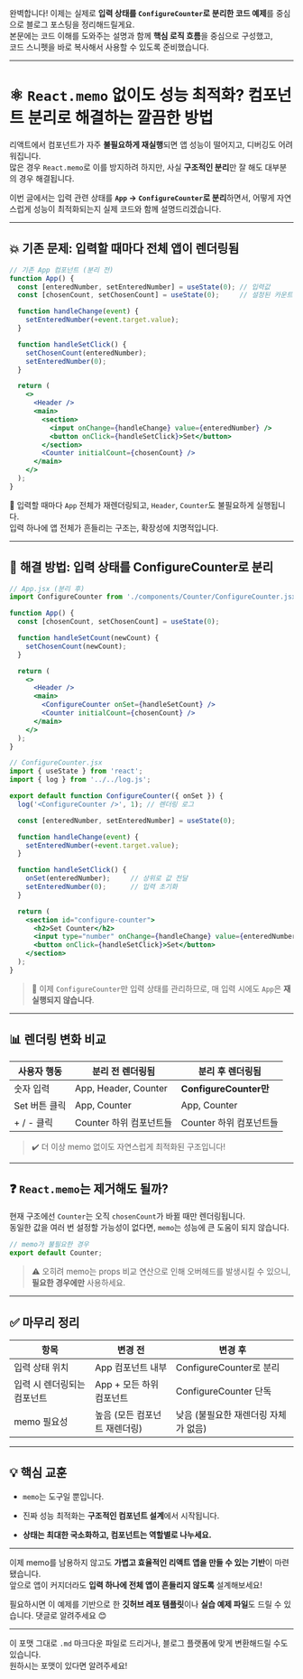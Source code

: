 완벽합니다! 이제는 실제로 **입력 상태를 `ConfigureCounter`로 분리한 코드 예제**를 중심으로 블로그 포스팅을 정리해드릴게요.  
본문에는 코드 이해를 도와주는 설명과 함께 **핵심 로직 흐름**을 중심으로 구성했고,  
코드 스니펫을 바로 복사해서 사용할 수 있도록 준비했습니다.

---

# ⚛️ `React.memo` 없이도 성능 최적화? 컴포넌트 분리로 해결하는 깔끔한 방법

리액트에서 컴포넌트가 자주 **불필요하게 재실행**되면 앱 성능이 떨어지고, 디버깅도 어려워집니다.  
많은 경우 `React.memo`로 이를 방지하려 하지만, 사실 **구조적인 분리**만 잘 해도 대부분의 경우 해결됩니다.

이번 글에서는 입력 관련 상태를 **`App` → `ConfigureCounter`로 분리**하면서, 어떻게 자연스럽게 성능이 최적화되는지 실제 코드와 함께 설명드리겠습니다.

---

## 💥 기존 문제: 입력할 때마다 전체 앱이 렌더링됨

```jsx
// 기존 App 컴포넌트 (분리 전)
function App() {
  const [enteredNumber, setEnteredNumber] = useState(0); // 입력값
  const [chosenCount, setChosenCount] = useState(0);     // 설정된 카운트

  function handleChange(event) {
    setEnteredNumber(+event.target.value);
  }

  function handleSetClick() {
    setChosenCount(enteredNumber);
    setEnteredNumber(0);
  }

  return (
    <>
      <Header />
      <main>
        <section>
          <input onChange={handleChange} value={enteredNumber} />
          <button onClick={handleSetClick}>Set</button>
        </section>
        <Counter initialCount={chosenCount} />
      </main>
    </>
  );
}
```

🛑 입력할 때마다 `App` 전체가 재렌더링되고, `Header`, `Counter`도 불필요하게 실행됩니다.  
입력 하나에 앱 전체가 흔들리는 구조는, 확장성에 치명적입니다.

---

## 🧩 해결 방법: 입력 상태를 ConfigureCounter로 분리

```jsx
// App.jsx (분리 후)
import ConfigureCounter from './components/Counter/ConfigureCounter.jsx';

function App() {
  const [chosenCount, setChosenCount] = useState(0);

  function handleSetCount(newCount) {
    setChosenCount(newCount);
  }

  return (
    <>
      <Header />
      <main>
        <ConfigureCounter onSet={handleSetCount} />
        <Counter initialCount={chosenCount} />
      </main>
    </>
  );
}
```

```jsx
// ConfigureCounter.jsx
import { useState } from 'react';
import { log } from '../../log.js';

export default function ConfigureCounter({ onSet }) {
  log('<ConfigureCounter />', 1); // 렌더링 로그

  const [enteredNumber, setEnteredNumber] = useState(0);

  function handleChange(event) {
    setEnteredNumber(+event.target.value);
  }

  function handleSetClick() {
    onSet(enteredNumber);     // 상위로 값 전달
    setEnteredNumber(0);      // 입력 초기화
  }

  return (
    <section id="configure-counter">
      <h2>Set Counter</h2>
      <input type="number" onChange={handleChange} value={enteredNumber} />
      <button onClick={handleSetClick}>Set</button>
    </section>
  );
}
```

> 🎯 이제 `ConfigureCounter`만 입력 상태를 관리하므로, 매 입력 시에도 `App`은 **재실행되지 않습니다**.

---

## 📊 렌더링 변화 비교

|사용자 행동|분리 전 렌더링됨|분리 후 렌더링됨|
|---|---|---|
|숫자 입력|App, Header, Counter|**ConfigureCounter만**|
|Set 버튼 클릭|App, Counter|App, Counter|
|+ / - 클릭|Counter 하위 컴포넌트들|Counter 하위 컴포넌트들|

> ✔️ 더 이상 memo 없이도 자연스럽게 최적화된 구조입니다!

---

## ❓ `React.memo`는 제거해도 될까?

현재 구조에선 `Counter`는 오직 `chosenCount`가 바뀔 때만 렌더링됩니다.  
동일한 값을 여러 번 설정할 가능성이 없다면, `memo`는 성능에 큰 도움이 되지 않습니다.

```jsx
// memo가 불필요한 경우
export default Counter;
```

> ⚠️ 오히려 memo는 props 비교 연산으로 인해 오버헤드를 발생시킬 수 있으니, **필요한 경우에만** 사용하세요.

---

## ✅ 마무리 정리

|항목|변경 전|변경 후|
|---|---|---|
|입력 상태 위치|App 컴포넌트 내부|ConfigureCounter로 분리|
|입력 시 렌더링되는 컴포넌트|App + 모든 하위 컴포넌트|ConfigureCounter 단독|
|memo 필요성|높음 (모든 컴포넌트 재렌더링)|낮음 (불필요한 재렌더링 자체가 없음)|

---

## 💡 핵심 교훈

- `memo`는 도구일 뿐입니다.
    
- 진짜 성능 최적화는 **구조적인 컴포넌트 설계**에서 시작됩니다.
    
- **상태는 최대한 국소화하고, 컴포넌트는 역할별로 나누세요.**
    

---

이제 memo를 남용하지 않고도 **가볍고 효율적인 리액트 앱을 만들 수 있는 기반**이 마련됐습니다.  
앞으로 앱이 커지더라도 **입력 하나에 전체 앱이 흔들리지 않도록** 설계해보세요!

필요하시면 이 예제를 기반으로 한 **깃허브 레포 템플릿**이나 **실습 예제 파일**도 드릴 수 있습니다. 댓글로 알려주세요 😊

---

이 포맷 그대로 `.md` 마크다운 파일로 드리거나, 블로그 플랫폼에 맞게 변환해드릴 수도 있습니다.  
원하시는 포맷이 있다면 알려주세요!